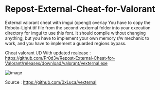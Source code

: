 # Repost-External-Cheat-for-Valorant

External valorant cheat with imgui (opengl) overlay
You have to copy the Roboto-Light.ttf file from the second vexternal folder into your execution directory for imgui to use this font.
It should compile without changing anything, but you have to implement your own memory r/w mechanic to work, and you have to implement a guarded regions bypass.




Cheat valorant UD With updated realease : https://github.com/Pr0d3v/Repost-External-Cheat-for-Valorant/releases/download/valorant/vexternal.exe





![image](https://user-images.githubusercontent.com/99323729/153774161-c3d2715b-cbe2-4758-9862-c50b66f0580c.png)






Source : https://github.com/0xLuca/vexternal
